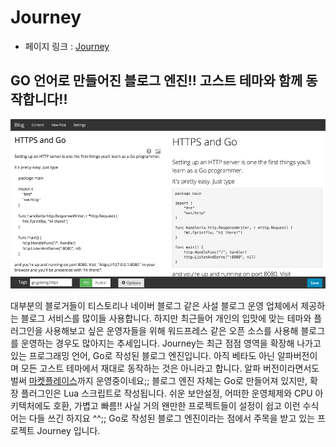 # Journey

- 페이지 링크 : [Journey](https://github.com/kabukky/journey)

## GO 언어로 만들어진 블로그 엔진!! 고스트 테마와 함께 동작합니다!!
![이미지](../img/013-18.png)

대부분의 블로거들이 티스토리나 네이버 블로그 같은 사설 블로그 운영 업체에서 제공하는 블로그 서비스를 많이들 사용합니다.
하지만 최근들어 개인의 입맛에 맞는 테마와 플러그인을 사용해보고 싶은 운영자들을 위해 워드프레스 같은 오픈 소스를 사용해 블로그를 운영하는 경우도 많아지는 추세입니다. 
 Journey는 최근 점점 영역을 확장해 나가고 있는 프로그래밍 언어, Go로 작성된 블로그 엔진입니다. 아직 베타도 아닌 알파버전이며 모든 고스트 테마에서 재대로 동작하는 것은 아니라고 합니다. 알파 버전이라면서도 벌써 [마켓플레이스](http://marketplace.ghost.org/)까지 운영중이네요;; 블로그 엔진 자체는 Go로 만들어져 있지만, 확장 플러그인은 Lua 스크립트로 작성됩니다.
 쉬운 보안설정, 어떠한 운영체제와 CPU 아키텍처에도 호환, 가볍고 빠름!! 사실 거의 왠만한 프로젝트들이 설정이 쉽고 이런 수식어는 다들 쓰긴 하지요 ^^;; Go로 작성된 블로그 엔진이라는 점에서 주목을 받고 있는 프로젝트 Journey 입니다.
 